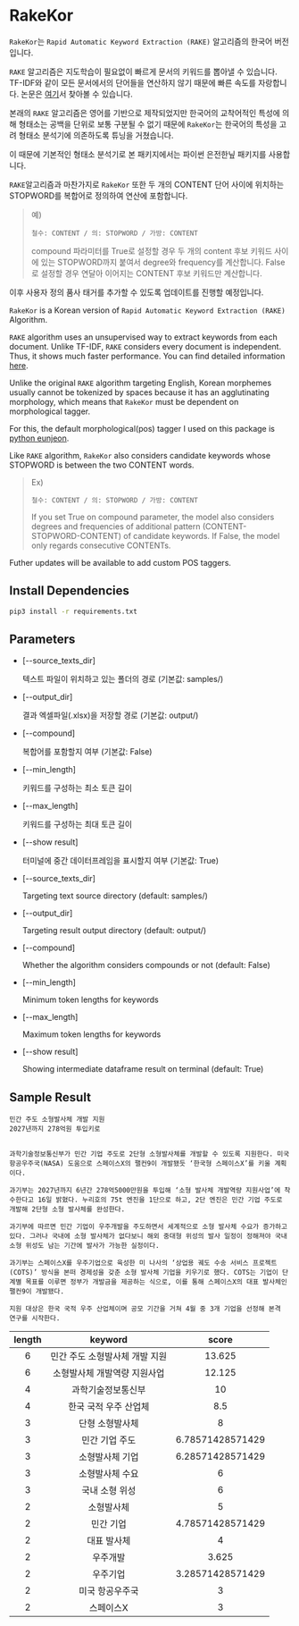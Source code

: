 # RakeKor

`RakeKor`는 `Rapid Automatic Keyword Extraction (RAKE)` 알고리즘의 한국어 버전입니다.

`RAKE` 알고리즘은 지도학습이 필요없이 빠르게 문서의 키워드를 뽑아낼 수 있습니다. TF-IDF와 같이 모든 문서에서의 단어들을 연산하지 않기 때문에 빠른 속도를 자랑합니다. 논문은 [여기](https://citeseerx.ist.psu.edu/viewdoc/download?doi=10.1.1.657.8134&rep=rep1&type=pdf)서 찾아볼 수 있습니다.

본래의 `RAKE` 알고리즘은 영어를 기반으로 제작되었지만 한국어의 교착어적인 특성에 의해 형태소는 공백을 단위로 보통 구분될 수 없기 때문에 `RakeKor`는 한국어의 특성을 고려 형태소 분석기에 의존하도록 튜닝을 거쳤습니다.

이 때문에  기본적인 형태소 분석기로 본 패키지에서는 파이썬 은전한닢 패키지를 사용합니다.

`RAKE`알고리즘과 마찬가지로 `RakeKor` 또한 두 개의 CONTENT 단어 사이에 위치하는 STOPWORD를 복합어로 정의하여 연산에 포함합니다.



> 예)
>
> ```
> 철수: CONTENT / 의: STOPWORD / 가방: CONTENT
> ```
>
> compound 파라미터를 True로 설정할 경우 두 개의 content 후보 키워드 사이에 있는 STOPWORD까지 붙여서 degree와 frequency를 계산합니다. False로 설정할 경우 연달아 이어지는 CONTENT 후보 키워드만 계산합니다.
>
> 

이후 사용자 정의 품사 태거를 추가할 수 있도록 업데이트를 진행할 예정입니다.





`RakeKor` is a Korean version of `Rapid Automatic Keyword Extraction (RAKE)` Algorithm. 

`RAKE` algorithm uses an unsupervised way to extract keywords from each document. Unlike TF-IDF, `RAKE` considers every document is independent. Thus, it shows much faster performance. You can find detailed information [here](https://citeseerx.ist.psu.edu/viewdoc/download?doi=10.1.1.657.8134&rep=rep1&type=pdf).

Unlike the original `RAKE` algorithm targeting English, Korean morphemes usually cannot be tokenized by spaces because it has an agglutinating morphology, which means that `RakeKor` must be dependent on morphological tagger.

For this, the default morphological(pos) tagger I used on this package is [python eunjeon](https://github.com/koshort/pyeunjeon).

Like `RAKE` algorithm, `RakeKor` also considers candidate keywords whose STOPWORD is between the two CONTENT words.

> Ex)
>
> ```
> 철수: CONTENT / 의: STOPWORD / 가방: CONTENT
> ```
>
> If you set True on compound parameter, the model also considers degrees and frequencies of additional pattern (CONTENT-STOPWORD-CONTENT) of candidate keywords. If False, the model only regards consecutive CONTENTs.

Futher updates will be available to add custom POS taggers.



## Install Dependencies

```bash
pip3 install -r requirements.txt
```





## Parameters

- [--source_texts_dir]

  텍스트 파일이 위치하고 있는 폴더의 경로 (기본값: samples/)

- [--output_dir]

  결과 엑셀파일(.xlsx)을 저장할 경로 (기본값: output/)

- [--compound]

  복합어를 포함할지 여부 (기본값: False)

- [--min_length]

  키워드를 구성하는 최소 토큰 길이

- [--max_length]

  키워드를 구성하는 최대 토큰 길이

- [--show result]

  터미널에 중간 데이터프레임을 표시할지 여부 (기본값: True)

  

- [--source_texts_dir]

  Targeting text source directory (default: samples/)

- [--output_dir]

  Targeting result output directory (default: output/)

- [--compound]

  Whether the algorithm considers compounds or not (default: False)

- [--min_length]

  Minimum token lengths for keywords

- [--max_length]

  Maximum token lengths for keywords

- [--show result]

  Showing intermediate dataframe result on terminal (default: True)







## Sample Result

```
민간 주도 소형발사체 개발 지원
2027년까지 278억원 투입키로


과학기술정보통신부가 민간 기업 주도로 2단형 소형발사체를 개발할 수 있도록 지원한다. 미국 항공우주국(NASA) 도움으로 스페이스X의 팰컨9이 개발됐듯 ‘한국형 스페이스X’를 키울 계획이다.

과기부는 2027년까지 6년간 278억5000만원을 투입해 ‘소형 발사체 개발역량 지원사업’에 착수한다고 16일 밝혔다. 누리호의 75t 엔진을 1단으로 하고, 2단 엔진은 민간 기업 주도로 개발해 2단형 소형 발사체를 완성한다.

과기부에 따르면 민간 기업이 우주개발을 주도하면서 세계적으로 소형 발사체 수요가 증가하고 있다. 그러나 국내에 소형 발사체가 없다보니 해외 중대형 위성의 발사 일정이 정해져야 국내 소형 위성도 남는 기간에 발사가 가능한 실정이다.

과기부는 스페이스X를 우주기업으로 육성한 미 나사의 ‘상업용 궤도 수송 서비스 프로젝트(COTS)’ 방식을 본떠 경제성을 갖춘 소형 발사체 기업을 키우기로 했다. COTS는 기업이 단계별 목표를 이루면 정부가 개발금을 제공하는 식으로, 이를 통해 스페이스X의 대표 발사체인 팰컨9이 개발됐다.

지원 대상은 한국 국적 우주 산업체이며 공모 기간을 거쳐 4월 중 3개 기업을 선정해 본격 연구를 시작한다.
```



| **length** |          **keyword**           |    **score**     |
| :--------: | :----------------------------: | :--------------: |
|     6      | 민간 주도 소형발사체 개발 지원 |      13.625      |
|     6      |  소형발사체 개발역량 지원사업  |      12.125      |
|     4      |       과학기술정보통신부       |        10        |
|     4      |     한국 국적 우주 산업체      |       8.5        |
|     3      |        단형 소형발사체         |        8         |
|     3      |         민간 기업 주도         | 6.78571428571429 |
|     3      |        소형발사체 기업         | 6.28571428571429 |
|     3      |        소형발사체 수요         |        6         |
|     3      |         국내 소형 위성         |        6         |
|     2      |           소형발사체           |        5         |
|     2      |           민간 기업            | 4.78571428571429 |
|     2      |          대표 발사체           |        4         |
|     2      |            우주개발            |      3.625       |
|     2      |            우주기업            | 3.28571428571429 |
|     2      |        미국 항공우주국         |        3         |
|     2      |           스페이스X            |        3         |







